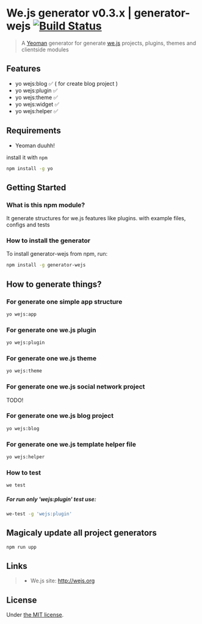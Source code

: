 # We.js generator v0.3.x | generator-wejs [![Build Status](https://secure.travis-ci.org/wejs/generator-wejs.png?branch=master)](https://travis-ci.org/wejs/generator-wejs)

> A [Yeoman](http://yeoman.io) generator for generate [we.js](https://github.com/wejs) projects, plugins, themes and clientside modules

## Features

 - yo wejs:blog :white_check_mark: ( for create blog project )
 - yo wejs:plugin :white_check_mark:
 - yo wejs:theme :white_check_mark:
 - yo wejs:widget :white_check_mark:
 - yo wejs:helper :white_check_mark:

## Requirements

 - Yeoman duuhh!

install it with ```npm```

```bash
npm install -g yo
```

## Getting Started

### What is this npm module?

It generate structures for we.js features like plugins. with example files, configs and tests


### How to install the generator

To install generator-wejs from npm, run:

```bash
npm install -g generator-wejs
```

## How to generate things?

### For generate one simple app structure

```sh
yo wejs:app
```

### For generate one we.js plugin

```sh
yo wejs:plugin
```

### For generate one we.js theme

```sh
yo wejs:theme
```

### For generate one we.js social network project
TODO!

### For generate one we.js blog project

```sh
yo wejs:blog
```

### For generate one we.js template helper file

```sh
yo wejs:helper
```

### How to test

```sh
we test
```

##### For run only 'wejs:plugin' test use:

```sh
we-test -g 'wejs:plugin'
```


## Magicaly update all project generators 

```sh 
npm run upp
```

## Links

> * We.js site: http://wejs.org

## License

Under [the MIT license](LICENSE).

